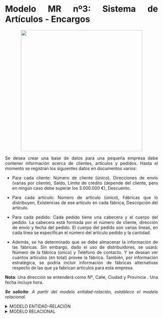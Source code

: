 <div align="justify">

# Modelo MR nº3: Sistema de Artículos - Encargos

<div align="center">
<img src="https://github.com/jpexposito/base-datos/raw/main/ER/tareas/tarea3/img/articulos-proveedores.png" width="400px"/>
</div>


Se desea crear una base de datos para una pequeña empresa debe contener información acerca de clientes, artículos y
pedidos.
Hasta el momento se registran los siguientes datos en documentos varios:
 - Para cada cliente: Número de cliente (único), Direcciones de envío (varias por cliente), Saldo, Límite de crédito (depende del cliente, pero en ningún caso debe superar los 3.000.000 €), Descuento.
 - Para cada artículo: Número de artículo (único), Fábricas que lo distribuyen, Existencias de ese artículo en cada fábrica, Descripción del artículo.
- Para cada pedido: Cada pedido tiene una cabecera y el cuerpo del pedido. La cabecera está formada por el número de cliente, dirección de envío y fecha del pedido. El cuerpo del pedido son varias líneas, en
cada línea se especifican el número del artículo pedido y la cantidad.

- Además, se ha determinado que se debe almacenar la información de las fábricas. Sin embargo, dado el
uso de distribuidores, se usará: Número de la fábrica (único) y Teléfono de contacto. Y se desean ver cuántos artículos (en total) provee la fábrica. También, por información estratégica, se podría incluir información de fábricas alternativas respecto de las que ya fabrican artículos para esta empresa.

__Nota__: Una dirección se entenderá como Nº, Calle, Ciudad y Provincia . Una fecha incluye hora.

_**Se solicita**: A partir del modelo entidad-relación, establece el modelo relacional._

<details>
<summary>MODELO ENTIDAD-RELACIÓN</summary>

  </br>
  
  <img src="https://github.com/jpexposito/base-datos/raw/main/MR/tareas/tarea3/img/articulos-encargo-solucion-1.drawio.png">
  
  </br>
</details>

<details>
<summary>MODELO RELACIONAL</summary>
  </br>
  
  <img src="https://github.com/samugd17/base-datos-bae-/blob/main/TAREAS/Tarea9/Ejercicio3/IMG/MR.N%C2%BA3.drawio.png">
  
  </br>
</details>


</div>

